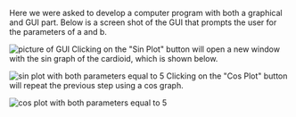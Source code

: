 Here we were asked to develop a computer program with both a graphical and GUI part. Below is a screen shot of the GUI that prompts the user for the parameters of a and b.

![picture of GUI](https://github.com/arthurphung01/ECE-4318-Group-5-Projects/blob/main/Project%203/Question%204/Images/GUI.png)
Clicking on the "Sin Plot" button will open a new window with the sin graph of the cardioid, which is shown below.

![sin plot with both parameters equal to 5](https://github.com/arthurphung01/ECE-4318-Group-5-Projects/blob/main/Project%203/Question%204/Images/sin%20graph.png)
Clicking on the "Cos Plot" button will repeat the previous step using a cos graph.

![cos plot with both parameters equal to 5](https://github.com/arthurphung01/ECE-4318-Group-5-Projects/blob/main/Project%203/Question%204/Images/cos%20graph.png)
